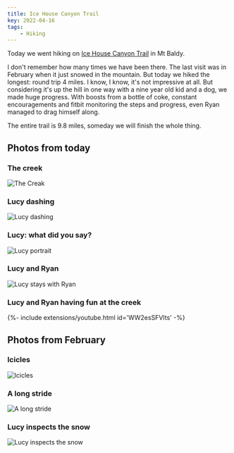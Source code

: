 ```yaml
---
title: Ice House Canyon Trail
key: 2022-04-16
tags: 
    - Hiking
---
```

Today we went hiking on [Ice House Canyon Trail](https://goo.gl/maps/4KyvYVwSyv1LiqvAA) in Mt Baldy.   

I don't remember how many times we have been there. The last visit was in February when it just snowed in the mountain. 
But today we hiked the longest: round trip 4 miles. I know, I know, it's not impressive at all. 
But considering it's up the hill in one way with a nine year old kid and a dog, we made huge progress. With boosts from a bottle of coke, 
constant encouragements and fitbit monitoring the steps and progress, even Ryan managed to drag himself along.  

The entire trail is 9.8 miles, someday we will finish the whole thing.  


## Photos from today
### The creek
![The Creak](http://datadrivenway.com/media/Ice_house_canyon_trail/IMG_1654.jpeg)  
### Lucy dashing
![Lucy dashing](http://datadrivenway.com/media/Ice_house_canyon_trail/IMG_6365.jpeg)  
### Lucy: what did you say?
![Lucy portrait](http://datadrivenway.com/media/Ice_house_canyon_trail/IMG_6394.jpeg)  
### Lucy and Ryan
![Lucy stays with Ryan](http://datadrivenway.com/media/Ice_house_canyon_trail/IMG_6383.jpeg)  
### Lucy and Ryan having fun at the creek
<div>{%- include extensions/youtube.html id='WW2esSFVIts' -%}</div>  

## Photos from February
### Icicles 
![Icicles](http://datadrivenway.com/media/Ice_house_canyon_trail/feb_icicles.jpeg)  
### A long stride 
![A long stride](http://datadrivenway.com/media/Ice_house_canyon_trail/feb_long_step.jpeg)  
### Lucy inspects the snow
![Lucy inspects the snow](http://datadrivenway.com/media/Ice_house_canyon_trail/feb_lucy_walk_in_snow.jpeg)  

